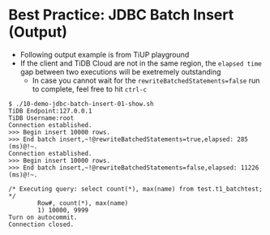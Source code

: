 # Best Practice: JDBC Batch Insert (Output)
+ Following output example is from TiUP playground
+ If the client and TiDB Cloud are not in the same region, the `elapsed time` gap between two executions will be exetremely outstanding  
  + In case you cannot wait for the `rewriteBatchedStatements=false` run to complete, feel free to hit `ctrl-c`
```
$ ./10-demo-jdbc-batch-insert-01-show.sh
TiDB Endpoint:127.0.0.1
TiDB Username:root
Connection established.
>>> Begin insert 10000 rows.
>>> End batch insert,~!@rewriteBatchedStatements=true,elapsed: 285 (ms)@!~.
Connection established.
>>> Begin insert 10000 rows.
>>> End batch insert,~!@rewriteBatchedStatements=false,elapsed: 11226 (ms)@!~.

/* Executing query: select count(*), max(name) from test.t1_batchtest; */
        Row#, count(*), max(name)
        1) 10000, 9999
Turn on autocommit.
Connection closed.
```